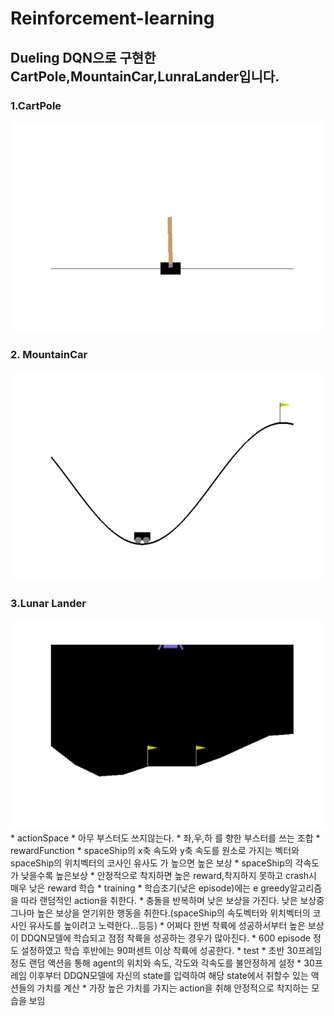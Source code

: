 # Reinforcement-learning
## Dueling DQN으로 구현한 CartPole,MountainCar,LunraLander입니다.
### 1.CartPole
<img src="https://raw.githubusercontent.com/ha-mulan/Reinforcement-learning/master/gif/CartPole.gif"> 

### 2. MountainCar
<img src="https://raw.githubusercontent.com/ha-mulan/Reinforcement-learning/master/gif/MountainCar.gif">  

### 3.Lunar Lander
<img src="https://raw.githubusercontent.com/ha-mulan/Reinforcement-learning/master/gif/LunarLander.gif">
* actionSpace
  * 아무 부스터도 쓰지않는다.
  * 좌,우,하 를 향한 부스터를 쓰는 조합
* rewardFunction 
   * spaceShip의 x축 속도와 y축 속도를 원소로 가지는 벡터와 spaceShip의 위치벡터의 코사인 유사도 가 높으면 높은 보상
   * spaceShip의 각속도가 낮을수록 높은보상
   * 안정적으로 착지하면 높은 reward,착지하지 못하고 crash시 매우 낮은 reward 학습
* training
  * 학습초기(낮은 episode)에는 e greedy알고리즘을 따라 랜덤적인 action을 취한다. 
  * 충돌을 반복하며 낮은 보상을 가진다. 낮은 보상중 그나마 높은 보상을 얻기위한 행동을 취한다.(spaceShip의 속도벡터와 위치벡터의 코사인 유사도를 높이려고 노력한다...등등)
  * 어쩌다 한번 착륙에 성공하서부터 높은 보상이 DDQN모델에 학습되고 점점 착륙을 성공하는 경우가 많아진다.
  * 600 episode 정도 설정하였고 학습 후반에는 90퍼센트 이상 착륙에 성공한다.
* test
  * 초반 30프레임정도 랜덤 액션을 통해 agent의 위치와 속도, 각도와 각속도를 불안정하게 설정 
  * 30프레임 이후부터 DDQN모델에 자신의 state를 입력하여 해당 state에서 취할수 있는 액션들의 가치를 계산
  * 가장 높은 가치를 가지는 action을 취해 안정적으로 착지하는 모습을 보임


